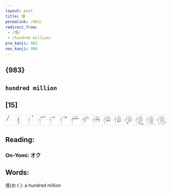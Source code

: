 ```yaml
---
layout: post
title: 億
permalink: /983/
redirect_from:
 - /億/
 - /hundred million/
pre_kanji: 982
nex_kanji: 984
---
```


## {983}

## `hundred million`

## [15]

<div class="stroke"><img src="../images/E58484.png" /></div>

## Reading:

### On-Yomi: オク

## Words:

億(おく): a hundred million
